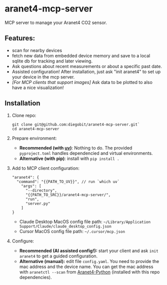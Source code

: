 # aranet4-mcp-server

MCP server to manage your Aranet4 CO2 sensor.

## Features:
- scan for nearby devices
- fetch new data from embedded device memory and save to a local sqlite db for tracking and later viewing.
- Ask questions about recent measurements or about a specific past date.
- Assisted configuration! After installation, just ask "init aranet4" to set up your device in the mcp server.
- *[For MCP clients that support images]* Ask data to be plotted to also have a nice visualization!

## Installation

1. Clone repo:

    ```
    git clone git@github.com:diegobit/aranet4-mcp-server.git`
    cd aranet4-mcp-server
    ```

2. Prepare environment:

    - **Recommended (with [uv](https://docs.astral.sh/uv/))**: Nothing to do. The provided `pyproject.toml` handles dependencied and virtual environments.
    - **Alternative (with pip)**: install with `pip install .`

3. Add to MCP client configuration:

    ```
    "aranet4": {
      "command": "{{PATH_TO_UV}}", // run `which uv`
        "args": [
          "--directory",
          "{{PATH_TO_SRC}}/aranet4-mcp-server/",
          "run",
          "server.py"
        ]
    }
    ```

    - Claude Desktop MacOS config file path: `~/Library/Application Support/Claude/claude_desktop_config.json`
    - Cursor MacOS config file path: `~/.cursor/mcp.json`

2. Configure:

    - **Recommended (AI assisted config!):** start your client and ask `init aranet4` to get a guided configuration.
    - **Alternative (manual):** edit file `config.yaml`. You need to provide the mac address and the device name. You can get the mac address with `aranetctl --scan` from [Aranet4-Python](https://github.com/Anrijs/Aranet4-Python) (installed with this repo dependencies).

